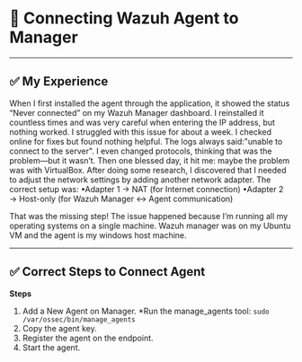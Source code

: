 # 🔗 Connecting Wazuh Agent to Manager

---

## ✅ My Experience
When I first installed the agent through the application, it showed the status “Never connected” on my Wazuh Manager dashboard. I reinstalled it countless times and was very careful when entering the IP address, but nothing worked.
I struggled with this issue for about a week. I checked online for fixes but found nothing helpful. The logs always said:"unable to connect to the server".
I even changed protocols, thinking that was the problem—but it wasn’t.
Then one blessed day, it hit me: maybe the problem was with VirtualBox. After doing some research, I discovered that I needed to adjust the network settings by adding another network adapter. The correct setup was:
•Adapter 1 → NAT (for Internet connection)
•Adapter 2 → Host-only (for Wazuh Manager ↔ Agent communication)

That was the missing step! The issue happened because I’m running all my operating systems on a single machine. Wazuh manager was on my Ubuntu VM and the agent is my windows host machine.


---

## ✅ Correct Steps to Connect Agent

**Steps**
1. Add a New Agent on Manager.
*Run the manage_agents tool:
```sudo /var/ossec/bin/manage_agents```
2. Copy the agent key.
3. Register the agent on the endpoint.
4. Start the agent.


